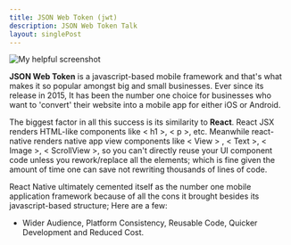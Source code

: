 ```yaml
---
title: JSON Web Token (jwt)
description: JSON Web Token Talk
layout: singlePost
---
```


![My helpful screenshot](/memory-lane/images/jwt_logo.png)

**JSON Web Token** is a javascript-based mobile framework and that's what makes it so popular amongst big and small businesses. Ever since its release in 2015, It has been the number one choice for businesses who want to 'convert' their website into a mobile app for either iOS or Android.

The biggest factor in all this success is its similarity to **React**. React JSX renders HTML-like components like < h1 >, < p >, etc. Meanwhile react-native renders native app view components like < View > , < Text >, < Image >, < ScrollView >, so you can't directly reuse your UI component code unless you rework/replace all the elements; which is fine given the amount of time one can save not rewriting thousands of lines of code.

React Native ultimately cemented itself as the number one mobile application framework because of all the cons it brought besides its javascript-based structure; Here are a few:
- Wider Audience, Platform Consistency, Reusable Code, Quicker Development and Reduced Cost. 
